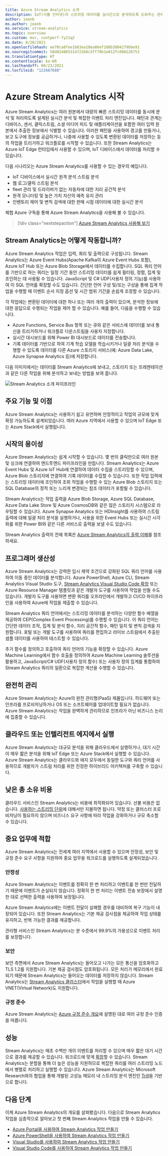 ```yaml
---
title: Azure Stream Analytics 소개
description: IoT(사물 인터넷)의 스트리밍 데이터를 실시간으로 분석하도록 도와주는 관리되는 서비스인 Azure Stream Analytics에 대해 알아봅니다.
author: jeanb
ms.author: jeanb
ms.service: stream-analytics
ms.topic: overview
ms.custom: mvc, contperf-fy21q2
ms.date: 8/20/2021
ms.openlocfilehash: ee78ca8fee1b83ea10ea86ef180b3804279bbe91
ms.sourcegitcommit: 58d82486531472268c5ff70b1e012fc008226753
ms.translationtype: HT
ms.contentlocale: ko-KR
ms.lasthandoff: 08/23/2021
ms.locfileid: "122687688"
---
```

# <a name="welcome-to-azure-stream-analytics"></a>Azure Stream Analytics 시작

Azure Stream Analytics는 여러 원본에서 대량의 빠른 스트리밍 데이터를 동시에 분석 및 처리하도록 설계된 실시간 분석 및 복잡한 이벤트 처리 엔진입니다. 패턴과 관계는 디바이스, 센서, 클릭스트림, 소셜 미디어 피드 및 애플리케이션을 포함한 여러 입력 원본에서 추출한 정보에서 식별할 수 있습니다. 이러한 패턴을 사용하여 경고를 만들거나, 보고 도구에 정보를 공급하거나, 나중에 사용할 수 있도록 변환된 데이터를 저장하는 등의 작업을 트리거하고 워크플로를 시작할 수 있습니다. 또한 Stream Analytics는 Azure IoT Edge 런타임에서 사용할 수 있으며, IoT 디바이스에서 데이터를 처리할 수 있습니다.

다음 시나리오는 Azure Stream Analytics를 사용할 수 있는 경우의 예입니다.

* IoT 디바이스에서 실시간 원격 분석 스트림 분석
* 웹 로그/클릭 스트림 분석
* fleet 관리 및 드라이버가 없는 자동차에 대한 지리 공간적 분석
* 원격 모니터링 및 높은 가치 자산의 예측 유지 관리
* 인벤토리 제어 및 변칙 검색에 대한 판매 시점 데이터에 대한 실시간 분석

체험 Azure 구독을 통해 Azure Stream Analytics을 사용해 볼 수 있습니다.

> [!div class="nextstepaction"]
> [Azure Stream Analytics 사용해 보기](https://azure.microsoft.com/services/stream-analytics/)

## <a name="how-does-stream-analytics-work"></a>Stream Analytics는 어떻게 작동합니까?

Azure Stream Analytics 작업은 입력, 쿼리 및 출력으로 구성됩니다. Stream Analytics는 Azure Event Hubs(Apache Kafka의 Azure Event Hubs 포함), Azure IoT Hub 또는 Azure Blob Storage에서 데이터를 수집합니다. SQL 쿼리 언어를 기반으로 하는 쿼리는 일정 기간 동안 스트리밍 데이터를 쉽게 필터링, 정렬, 집계 및 조인하는 데 사용될 수 있습니다. JavaScript 및 C# UDF(사용자 정의 기능)를 사용하여 이 SQL 언어를 확장할 수도 있습니다. 간단한 언어 구성 및/또는 구성을 통해 집계 작업을 수행할 때 이벤트 순서 지정 옵션 및 시간 범위 기간을 손쉽게 조정할 수 있습니다.

각 작업에는 변환된 데이터에 대한 하나 또는 여러 개의 출력이 있으며, 분석한 정보에 대한 응답으로 수행되는 작업을 제어 할 수 있습니다. 예를 들어, 다음을 수행할 수 있습니다.

* Azure Functions, Service Bus 항목 또는 큐와 같은 서비스에 데이터를 보내 통신을 트리거하거나 워크플로 다운스트림을 사용자 지정합니다.
* 실시간 대시보드를 위해 Power BI 대시보드로 데이터를 전송합니다.
* 기록 데이터를 기반으로 하여 기계 학습 모델을 학습시키거나 일괄 처리 분석을 수행할 수 있도록 데이터를 다른 Azure 스토리지 서비스(예: Azure Data Lake, Azure Synapse Analytics 등)에 저장합니다.

다음 이미지에서는 데이터를 Stream Analytics에 보내고, 스토리지 또는 프레젠테이션과 같은 다른 작업을 위해 분석하고 보내는 방법을 보여 줍니다.

![Stream Analytics 소개 파이프라인](./media/stream-analytics-introduction/stream-analytics-e2e-pipeline.png)

## <a name="key-capabilities-and-benefits"></a>주요 기능 및 이점

Azure Stream Analytics는 사용하기 쉽고 유연하며 안정적이고 작업의 규모에 맞게 확장 가능하도록 설계되었습니다. 여러 Azure 지역에서 사용할 수 있으며 IoT Edge 또는 Azure Stack에서 실행됩니다.

## <a name="ease-of-getting-started"></a>시작의 용이성

Azure Stream Analytics는 쉽게 시작할 수 있습니다. 몇 번의 클릭만으로 여러 원본 및 싱크에 연결하여 엔드투엔드 파이프라인을 만듭니다. Stream Analytics는 Azure Event Hubs 및 Azure IoT Hub에 연결하여 데이터 수집을 스트리밍할 수 있으며, Azure Blob 스토리지에 연결하여 기록 데이터를 수집할 수 있습니다. 또한 작업 입력에는 스트리밍 데이터에 조인하여 조회 작업을 수행할 수 있는 Azure Blob 스토리지 또는 SQL Database의 정적 또는 느리게 변경되는 참조 데이터가 포함될 수 있습니다.

Stream Analytics는 작업 출력을 Azure Blob Storage, Azure SQL Database, Azure Data Lake Store 및 Azure CosmosDB와 같은 많은 스토리지 시스템으로 라우팅할 수 있습니다. Azure Synapse Analytics 또는 HDInsight를 사용하여 스트림 출력에 대해 일괄 처리 분석을 실행하거나, 사용을 위한 Event Hubs 또는 실시간 시각화를 위한 Power BI와 같은 다른 서비스로 출력을 보낼 수도 있습니다.

Stream Analytics 출력의 전체 목록은 [Azure Stream Analytics의 출력 이해](stream-analytics-define-outputs.md)를 참조하세요.

## <a name="programmer-productivity"></a>프로그래머 생산성

Azure Stream Analytics는 강력한 임시 제약 조건으로 강화된 SQL 쿼리 언어를 사용하여 이동 중인 데이터를 분석합니다. Azure PowerShell, Azure CLI, Stream Analytics Visual Studio 도구, [Stream Analytics Visual Studio Code 확장](quick-create-visual-studio-code.md) 또는 Azure Resource Manager 템플릿과 같은 개발자 도구를 사용하여 작업을 만들 수도 있습니다. 개발자 도구를 사용하면 변환 쿼리를 오프라인에서 개발하고 CI/CD 파이프라인을 사용하여 Azure에 작업을 제출할 수 있습니다.

Stream Analytics 쿼리 언어에서는 스트리밍 데이터를 분석하는 다양한 함수 배열을 제공하여 CEP(Complex Event Processing)를 수행할 수 있습니다. 이 쿼리 언어는 간단한 데이터 조작, 집계 및 분석 함수, 지리 공간적 함수, 패턴 일치 및 변칙 검색을 지원합니다. 포털 또는 개발 도구를 사용하여 쿼리를 편집하고 라이브 스트림에서 추출된 샘플 데이터를 사용하여 테스트할 수 있습니다.

추가 함수를 정의하고 호출하여 쿼리 언어의 기능을 확장할 수 있습니다. Azure Machine Learning에서 함수 호출을 정의하여 Azure Machine Learning 솔루션을 활용하고, JavaScript/C# UDF(사용자 정의 함수) 또는 사용자 정의 집계를 통합하여 Stream Analytics 쿼리의 일환으로 복잡한 계산을 수행할 수 있습니다.

## <a name="fully-managed"></a>완전히 관리

Azure Stream Analytics는 Azure의 완전 관리형(PaaS) 제품입니다. 하드웨어 또는 인프라를 프로비저닝하거나 OS 또는 소프트웨어를 업데이트할 필요가 없습니다. Azure Stream Analytics는 작업을 완벽하게 관리하므로 인프라가 아닌 비즈니스 논리에 집중할 수 있습니다.


## <a name="run-in-the-cloud-or-on-the-intelligent-edge"></a>클라우드 또는 인텔리전트 에지에서 실행

Azure Stream Analytics는 대규모 분석을 위해 클라우드에서 실행하거나, 대기 시간이 매우 짧은 분석을 위해 IoT Edge 또는 Azure Stack에서 실행할 수 있습니다. Azure Stream Analytics는 클라우드와 에지 모두에서 동일한 도구와 쿼리 언어를 사용하므로 개발자가 스트림 처리를 위한 진정한 하이브리드 아키텍처를 구축할 수 있습니다. 

## <a name="low-total-cost-of-ownership"></a>낮은 총 소유 비용

클라우드 서비스인 Stream Analytics는 비용에 최적화되어 있습니다. 선불 비용은 없습니다. [사용하는 스트리밍 단위](stream-analytics-streaming-unit-consumption.md)에 대해서만 지불하면 됩니다. 약정 또는 클러스터 프로비저닝이 필요하지 않으며 비즈니스 요구 사항에 따라 작업을 강화하거나 규모 축소할 수 있습니다.

## <a name="mission-critical-ready"></a>중요 업무에 적합

Azure Stream Analytics는 전세계 여러 지역에서 사용할 수 있으며 안정성, 보안 및 규정 준수 요구 사항을 지원하여 중요 업무용 워크로드를 실행하도록 설계되었습니다.

### <a name="reliability"></a>안정성

Azure Stream Analytics는 이벤트를 정확히 한 번 처리하고 이벤트를 한 번만 전달하기 때문에 이벤트가 손실되지 않습니다. 정확히 한 번 처리는 이벤트 전송 보장에서 설명한 대로 선택한 출력을 사용하여 보장됩니다.

Azure Stream Analytics에는 이벤트 전달이 실패할 경우를 대비하여 복구 기능이 내장되어 있습니다. 또한 Stream Analytics는 기본 제공 검사점을 제공하여 작업 상태를 유지하고, 반복 가능한 결과를 제공합니다.

관리형 서비스인 Stream Analytics는 분 수준에서 99.9%의 가용성으로 이벤트 처리를 보장합니다. 

### <a name="security"></a>보안

보안 측면에서 Azure Stream Analytics는 들어오고 나가는 모든 통신을 암호화하고 TLS 1.2를 지원합니다. 기본 제공 검사점도 암호화됩니다. 모든 처리가 메모리에서 완료되기 때문에 Stream Analytics는 들어오는 데이터를 저장하지 않습니다. Stream Analytics는 [Stream Analytics 클러스터](./cluster-overview.md)에서 작업을 실행할 때 Azure VNET(Virtual Network)도 지원합니다.

### <a name="compliance"></a>규정 준수

Azure Stream Analytics는 [Azure 규정 준수 개요](https://gallery.technet.microsoft.com/Overview-of-Azure-c1be3942)에 설명된 대로 여러 규정 준수 인증을 따릅니다. 

## <a name="performance"></a>성능

Stream Analytics는 매초 수백만 개의 이벤트를 처리할 수 있으며 매우 짧은 대기 시간으로 결과를 제공할 수 있습니다. 워크로드에 맞게 [확장](stream-analytics-autoscale.md)할 수 있습니다. Stream Analytics는 분할을 통해 더 높은 성능을 지원하므로 복잡한 쿼리를 여러 스트리밍 노드에서 병렬로 처리하고 실행할 수 있습니다. Azure Stream Analytics는 Microsoft Research와의 협업을 통해 개발된 고성능 메모리 내 스트리밍 분석 엔진인 [Trill](https://github.com/Microsoft/Trill)을 기반으로 합니다.

## <a name="next-steps"></a>다음 단계

이제 Azure Stream Analytics의 개요를 살펴봤습니다. 다음으로 Stream Analytics 작업을 심층적으로 알아보고 첫 번째 Stream Analytics 작업을 만들 수 있습니다.

* [Azure Portal을 사용하여 Stream Analytics 작업 만들기](stream-analytics-quick-create-portal.md)
* [Azure PowerShell을 사용하여 Stream Analytics 작업 만들기](stream-analytics-quick-create-powershell.md)
* [Visual Studio를 사용하여 Stream Analytics 작업 만들기](stream-analytics-quick-create-vs.md)
* [Visual Studio Code를 사용하여 Stream Analytics 작업 만들기](quick-create-visual-studio-code.md)
